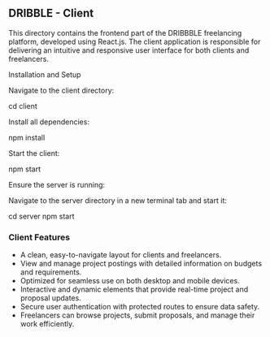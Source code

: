 ## DRIBBLE - Client

This directory contains the frontend part of the DRIBBBLE freelancing platform, developed using React.js. The client application is responsible for delivering an intuitive and responsive user interface for both clients and freelancers.

Installation and Setup

Navigate to the client directory:

cd client

Install all dependencies:

npm install

Start the client:

npm start

Ensure the server is running:

Navigate to the server directory in a new terminal tab and start it:

cd server
npm start


### Client Features

- A clean, easy-to-navigate layout for clients and freelancers.
- View and manage project postings with detailed information on budgets and requirements.
- Optimized for seamless use on both desktop and mobile devices.
- Interactive and dynamic elements that provide real-time project and proposal updates.
- Secure user authentication with protected routes to ensure data safety.
- Freelancers can browse projects, submit proposals, and manage their work efficiently.
